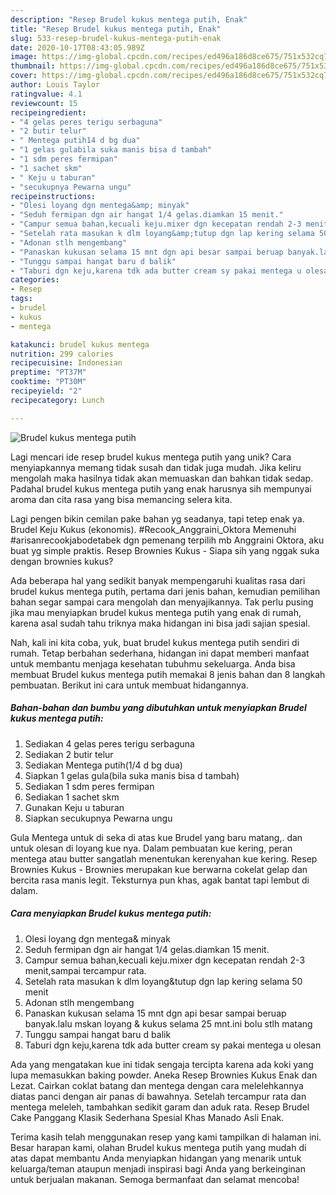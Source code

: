 ```yaml
---
description: "Resep Brudel kukus mentega putih, Enak"
title: "Resep Brudel kukus mentega putih, Enak"
slug: 533-resep-brudel-kukus-mentega-putih-enak
date: 2020-10-17T08:43:05.989Z
image: https://img-global.cpcdn.com/recipes/ed496a186d8ce675/751x532cq70/brudel-kukus-mentega-putih-foto-resep-utama.jpg
thumbnail: https://img-global.cpcdn.com/recipes/ed496a186d8ce675/751x532cq70/brudel-kukus-mentega-putih-foto-resep-utama.jpg
cover: https://img-global.cpcdn.com/recipes/ed496a186d8ce675/751x532cq70/brudel-kukus-mentega-putih-foto-resep-utama.jpg
author: Louis Taylor
ratingvalue: 4.1
reviewcount: 15
recipeingredient:
- "4 gelas peres terigu serbaguna"
- "2 butir telur"
- " Mentega putih14 d bg dua"
- "1 gelas gulabila suka manis bisa d tambah"
- "1 sdm peres fermipan"
- "1 sachet skm"
- " Keju u taburan"
- "secukupnya Pewarna ungu"
recipeinstructions:
- "Olesi loyang dgn mentega&amp; minyak"
- "Seduh fermipan dgn air hangat 1/4 gelas.diamkan 15 menit."
- "Campur semua bahan,kecuali keju.mixer dgn kecepatan rendah 2-3 menit,sampai tercampur rata."
- "Setelah rata masukan k dlm loyang&amp;tutup dgn lap kering selama 50 menit"
- "Adonan stlh mengembang"
- "Panaskan kukusan selama 15 mnt dgn api besar sampai beruap banyak.lalu mskan loyang &amp; kukus selama 25 mnt.ini bolu stlh matang"
- "Tunggu sampai hangat baru d balik"
- "Taburi dgn keju,karena tdk ada butter cream sy pakai mentega u olesan"
categories:
- Resep
tags:
- brudel
- kukus
- mentega

katakunci: brudel kukus mentega 
nutrition: 299 calories
recipecuisine: Indonesian
preptime: "PT37M"
cooktime: "PT30M"
recipeyield: "2"
recipecategory: Lunch

---
```



![Brudel kukus mentega putih](https://img-global.cpcdn.com/recipes/ed496a186d8ce675/751x532cq70/brudel-kukus-mentega-putih-foto-resep-utama.jpg)

Lagi mencari ide resep brudel kukus mentega putih yang unik? Cara menyiapkannya memang tidak susah dan tidak juga mudah. Jika keliru mengolah maka hasilnya tidak akan memuaskan dan bahkan tidak sedap. Padahal brudel kukus mentega putih yang enak harusnya sih mempunyai aroma dan cita rasa yang bisa memancing selera kita.

Lagi pengen bikin cemilan pake bahan yg seadanya, tapi tetep enak ya. Brudel Keju Kukus (ekonomis). #Recook_Anggraini_Oktora Memenuhi #arisanrecookjabodetabek dgn pemenang terpilih mb Anggraini Oktora, aku buat yg simple praktis. Resep Brownies Kukus - Siapa sih yang nggak suka dengan brownies kukus?

Ada beberapa hal yang sedikit banyak mempengaruhi kualitas rasa dari brudel kukus mentega putih, pertama dari jenis bahan, kemudian pemilihan bahan segar sampai cara mengolah dan menyajikannya. Tak perlu pusing jika mau menyiapkan brudel kukus mentega putih yang enak di rumah, karena asal sudah tahu triknya maka hidangan ini bisa jadi sajian spesial.


Nah, kali ini kita coba, yuk, buat brudel kukus mentega putih sendiri di rumah. Tetap berbahan sederhana, hidangan ini dapat memberi manfaat untuk membantu menjaga kesehatan tubuhmu sekeluarga. Anda bisa membuat Brudel kukus mentega putih memakai 8 jenis bahan dan 8 langkah pembuatan. Berikut ini cara untuk membuat hidangannya.

<!--inarticleads1-->

##### Bahan-bahan dan bumbu yang dibutuhkan untuk menyiapkan Brudel kukus mentega putih:

1. Sediakan 4 gelas peres terigu serbaguna
1. Sediakan 2 butir telur
1. Sediakan  Mentega putih(1/4 d bg dua)
1. Siapkan 1 gelas gula(bila suka manis bisa d tambah)
1. Sediakan 1 sdm peres fermipan
1. Sediakan 1 sachet skm
1. Gunakan  Keju u taburan
1. Siapkan secukupnya Pewarna ungu


Gula Mentega untuk di seka di atas kue Brudel yang baru matang,. dan untuk olesan di loyang kue nya. Dalam pembuatan kue kering, peran mentega atau butter sangatlah menentukan kerenyahan kue kering. Resep Brownies Kukus - Brownies merupakan kue berwarna cokelat gelap dan bercita rasa manis legit. Teksturnya pun khas, agak bantat tapi lembut di dalam. 

<!--inarticleads2-->

##### Cara menyiapkan Brudel kukus mentega putih:

1. Olesi loyang dgn mentega&amp; minyak
1. Seduh fermipan dgn air hangat 1/4 gelas.diamkan 15 menit.
1. Campur semua bahan,kecuali keju.mixer dgn kecepatan rendah 2-3 menit,sampai tercampur rata.
1. Setelah rata masukan k dlm loyang&amp;tutup dgn lap kering selama 50 menit
1. Adonan stlh mengembang
1. Panaskan kukusan selama 15 mnt dgn api besar sampai beruap banyak.lalu mskan loyang &amp; kukus selama 25 mnt.ini bolu stlh matang
1. Tunggu sampai hangat baru d balik
1. Taburi dgn keju,karena tdk ada butter cream sy pakai mentega u olesan


Ada yang mengatakan kue ini tidak sengaja tercipta karena ada koki yang lupa memasukkan baking powder. Aneka Resep Brownies Kukus Enak dan Lezat. Cairkan coklat batang dan mentega dengan cara melelehkannya diatas panci dengan air panas di bawahnya. Setelah tercampur rata dan mentega meleleh, tambahkan sedikit garam dan aduk rata. Resep Brudel Cake Panggang Klasik Sederhana Spesial Khas Manado Asli Enak. 

Terima kasih telah menggunakan resep yang kami tampilkan di halaman ini. Besar harapan kami, olahan Brudel kukus mentega putih yang mudah di atas dapat membantu Anda menyiapkan hidangan yang menarik untuk keluarga/teman ataupun menjadi inspirasi bagi Anda yang berkeinginan untuk berjualan makanan. Semoga bermanfaat dan selamat mencoba!
